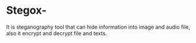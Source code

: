 # Stegox-
It is steganography tool that can hide information into image and audio file, also it encrypt and decrypt file and texts. 
